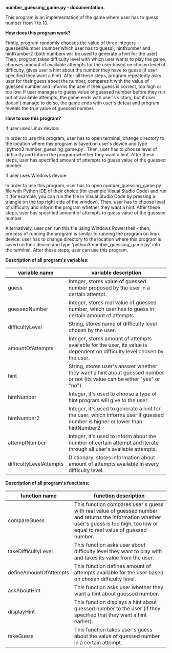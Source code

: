 **number_guessing_game.py - documentation.**

This program is an implementation of the game where user has to guess number from 1 to 10.

**How does this program work?**

Firstly, program randomly chooses the value of three integers - guessedNumber (number which user has to guess), hintNumber and hintNumber2 (both numbers will be used to generate a hint for the user). Then, program takes difficulty level with which user wants to play the game, chooses amount of available attempts for the user based on chosen level of difficulty, gives user a hint about the number they have to guess (if user specified they want a hint). After all these steps, program repeatedly asks user for their guess about the number, compares it with the value of guessed number and informs the user if their guess is correct, too high or too low. If user manages to guess value of guessed number before they run out of available attempts, the game ends with user's victory, but if user doesn't manage to do so, the game ends with user's defeat and program reveals the true value of guessed number.

**How to use this program?**

If user uses Linux device:

In order to use this program, user has to open terminal, change directory to the location where this program is saved on user's device and type 'python3 number_guessing_game.py'. Then, user has to choose level of difficulty and inform the program whether they want a hint. After these steps, user has specified amount of attempts to guess value of the guessed number.

If user uses Windows device:

In order to use this program, user has to open number_guessing_game.py file with Python IDE of their choice (for example Visual Studio Code) and run it (for example, you can run the file in Visual Studio Code by pressing a triangle on the top right side of the window). Then, user has to choose level of difficulty and inform the program whether they want a hint. After these steps, user has specified amount of attempts to guess value of the guessed number.

Alternatively, user can run this file using Windows Powershell - then, process of running the program is similar to running the program on linux device: user has to change directory to the location where this program is saved on their device and type 'python3 number_guessing_game.py' into the terminal. After these steps, user can use this program.

**Description of all program's variables:**

| variable name | variable description |
| ------------- | -------------------- |
| guess | Integer, stores value of guessed number proposed by the user in a certain attempt. |
| guessedNumber | Integer, stores real value of guessed number, which user has to guess in certain amount of attempts. |
| difficultyLevel | String, stores name of difficulty level chosen by the user. |
| amountOfAttempts | Integer, stores amount of attempts available for the user, its value is dependent on difficulty level chosen by the user. |
| hint | String, stores user's answer whether they want a hint about guessed number or not (its value can be either "yes" or "no"). |
| hintNumber | Integer, it's used to choose a type of hint program will give to the user. |
| hintNumber2 | Integer, it's used to generate a hint for the user, which informs user if guessed number is higher or lower than hintNumber2. |
| attemptNumber | Integer, it's used to inform about the number of certain attempt and iterate through all user's available attempts. |
| difficultyLevelAttempts | Dictionary, stores information about amount of attempts available in every difficulty level. |

**Description of all program's functions:**

| function name | function description |
| ------------- | -------------------- |
| compareGuess | This function compares user's guess with real value of guessed number and returns the information whether user's guess is too high, too low or equal to real value of guessed number. |
| takeDifficultyLevel | This function asks user about difficulty level they want to play with and takes its value from the user. |
| defineAmountOfAttempts | This function defines amount of attempts available for the user based on chosen difficulty level. |
| askAboutHint | This function asks user whether they want a hint about guessed number. |
| displayHint | This function displays a hint about guessed number to the user (if they specified that they want a hint earlier). |
| takeGuess | This function takes user's guess about the value of guessed number in a certain attempt. |